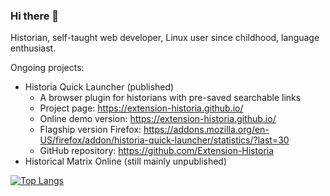 ### Hi there 👋

Historian, self-taught web developer, Linux user since childhood, language enthusiast.


Ongoing projects:
- Historia Quick Launcher (published)
  - A browser plugin for historians with pre-saved searchable links
  - Project page: https://extension-historia.github.io/
  - Online demo version: https://extension-historia.github.io/
  - Flagship version Firefox: https://addons.mozilla.org/en-US/firefox/addon/historia-quick-launcher/statistics/?last=30
  - GitHub repository: https://github.com/Extension-Historia
- Historical Matrix Online (still mainly unpublished)

[![Top Langs](https://github-readme-stats.vercel.app/api/top-langs/?username=linalerch)](https://github.com/linalerch/github-readme-stats)

<!--
**linalerch/linalerch** is a ✨ _special_ ✨ repository because its `README.md` (this file) appears on your GitHub profile.

Here are some ideas to get you started:

- 🔭 I’m currently working on ...
- 🌱 I’m currently learning ...
- 👯 I’m looking to collaborate on ...
- 🤔 I’m looking for help with ...
- 💬 Ask me about ...
- 📫 How to reach me: ...
- ⚡ Fun fact: ...
-->
